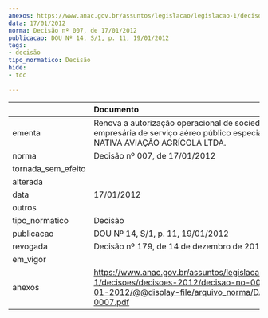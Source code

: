 ```yaml
---
anexos: https://www.anac.gov.br/assuntos/legislacao/legislacao-1/decisoes/decisoes-2012/decisao-no-007-de-17-01-2012/@@display-file/arquivo_norma/DA2012-0007.pdf
data: 17/01/2012
norma: Decisão nº 007, de 17/01/2012
publicacao: DOU Nº 14, S/1, p. 11, 19/01/2012
tags:
- decisão
tipo_normatico: Decisão
hide: 
- toc 
 
---
```


|                    | Documento                                                                                                                                                 |
|:-------------------|:----------------------------------------------------------------------------------------------------------------------------------------------------------|
| ementa             | Renova a autorização operacional de sociedade empresária de serviço aéreo público especializado - NATIVA AVIAÇÃO AGRÍCOLA LTDA.                           |
| norma              | Decisão nº 007, de 17/01/2012                                                                                                                             |
| tornada_sem_efeito |                                                                                                                                                           |
| alterada           |                                                                                                                                                           |
| data               | 17/01/2012                                                                                                                                                |
| outros             |                                                                                                                                                           |
| tipo_normatico     | Decisão                                                                                                                                                   |
| publicacao         | DOU Nº 14, S/1, p. 11, 19/01/2012                                                                                                                         |
| revogada           | Decisão nº 179, de 14 de dezembro de 2016.                                                                                                                |
| em_vigor           |                                                                                                                                                           |
| anexos             | https://www.anac.gov.br/assuntos/legislacao/legislacao-1/decisoes/decisoes-2012/decisao-no-007-de-17-01-2012/@@display-file/arquivo_norma/DA2012-0007.pdf |